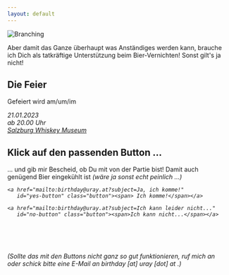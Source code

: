 ```yaml
---
layout: default
---
```

![Branching](https://martin.uray.at/images/long.jpg)

Aber damit das Ganze überhaupt was Anständiges werden kann, brauche ich Dich als 
tatkräftige Unterstützung beim Bier-Vernichten! Sonst gilt's ja nicht!

## Die Feier
Gefeiert wird am/um/im

<i class="fa fa-calendar"> 21.01.2023</i><br/> 
<i class="fa fa-clock-o"> ab 20.00 Uhr</i><br/>
<i class="fa fa-location-arrow"><a href="https://goo.gl/maps/fdrGH7vh135KcKft6" target="_blank"> Salzburg Whiskey Museum </a> </i>




## Klick auf den passenden Button ...

... und gib mir Bescheid, ob Du mit von der Partie bist! Damit auch genügend 
Bier eingekühlt ist <i class="fa fa-beer"/> (wäre ja sonst echt peinlich ...)

<div style="align-items: center;">

    <a href="mailto:birthday@uray.at?subject=Ja, ich komme!" 
       id="yes-button" class="button"><span> Ich komme!</span></a>

    <a href="mailto:birthday@uray.at?subject=Ich kann leider nicht..."
       id="no-button" class="button"><span>Ich kann nicht...</span></a>

</div>

<br/><br/><br/>

<div class="small-info">
    (Sollte das mit den Buttons nicht ganz so gut funktionieren, ruf mich an 
    oder schick bitte eine E-Mail an birthday [at] uray [dot] at .)
</div>
<br/>